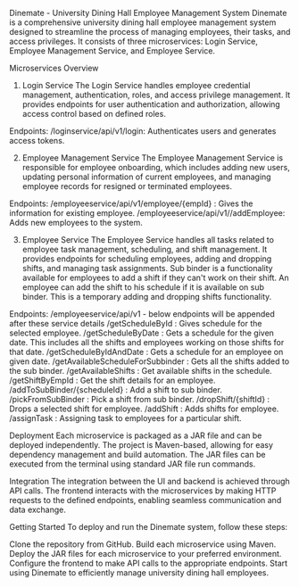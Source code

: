 Dinemate - University Dining Hall Employee Management System
Dinemate is a comprehensive university dining hall employee management system designed to streamline the process of managing employees, their tasks, and access privileges. It consists of three microservices: Login Service, Employee Management Service, and Employee Service.

Microservices Overview
1. Login Service
The Login Service handles employee credential management, authentication, roles, and access privilege management. It provides endpoints for user authentication and authorization, allowing access control based on defined roles.

Endpoints:
/loginservice/api/v1/login: Authenticates users and generates access tokens.

2. Employee Management Service
The Employee Management Service is responsible for employee onboarding, which includes adding new users, updating personal information of current employees, and managing employee records for resigned or terminated employees.

Endpoints:
/employeeservice/api/v1/employee/{empId} : Gives the information for existing employee.
/employeeservice/api/v1//addEmployee: Adds new employees to the system.

3. Employee Service
The Employee Service handles all tasks related to employee task management, scheduling, and shift management. It provides endpoints for scheduling employees, adding and dropping shifts, and managing task assignments.
Sub binder is a functionality available for employees to add a shift if they can't work on their shift. An employee can add the shift to his schedule if it is available on sub binder. This is a temporary adding and dropping shifts functionality.

Endpoints: /employeeservice/api/v1 - below endpoints will be appended after these service details
/getScheduleById : Gives schedule for the selected employee.
/getScheduleByDate : Gets a schedule for the given date. This includes all the shifts and employees working on those shifts for that date.
/getScheduleByIdAndDate : Gets a schedule for an employee on given date.
/getAvailableScheduleForSubbinder : Gets all the shifts added to the sub binder.
/getAvailableShifts : Get available shifts in the schedule.
/getShiftByEmpId : Get the shift details for an employee.
/addToSubBinder/{scheduleId} : Add a shift to sub binder.
/pickFromSubBinder : Pick a shift from sub binder.
/dropShift/{shiftId} : Drops a selected shift for employee.
/addShift : Adds shifts for employee.
/assignTask : Assigning task to employees for a particular shift.


Deployment
Each microservice is packaged as a JAR file and can be deployed independently. The project is Maven-based, allowing for easy dependency management and build automation. The JAR files can be executed from the terminal using standard JAR file run commands.

Integration
The integration between the UI and backend is achieved through API calls. The frontend interacts with the microservices by making HTTP requests to the defined endpoints, enabling seamless communication and data exchange.

Getting Started
To deploy and run the Dinemate system, follow these steps:

Clone the repository from GitHub.
Build each microservice using Maven.
Deploy the JAR files for each microservice to your preferred environment.
Configure the frontend to make API calls to the appropriate endpoints.
Start using Dinemate to efficiently manage university dining hall employees.
